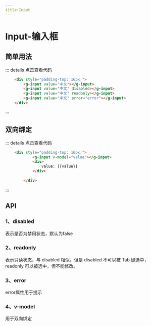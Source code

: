 ```yaml
---
title:Input
---
```



# Input-输入框
## 简单用法
<ClientOnly>
<input-demos></input-demos>
</ClientOnly>

::: details 点击查看代码
```html
    <div style="padding-top: 16px;">
        <g-input value="中文"></g-input>
        <g-input value="中文" disabled></g-input>
        <g-input value="中文" readonly></g-input>
        <g-input value="中文" error="error"></g-input>
    </div>
```
:::

## 双向绑定
<ClientOnly>
<input-demos2></input-demos2>
</ClientOnly>

::: details 点击查看代码
```html
    <div style="padding-top: 16px;">
            <g-input v-model="value"></g-input>
            <div>
                value: {{value}}
            </div>
    
        </div>
```
:::
## API
### 1、disabled
表示是否为禁用状态，默认为false

### 2、readonly
表示只读状态，与 disabled 相似。但是 disabled 不可以被 Tab 键选中，readonly 可以被选中，但不能修改。

### 3、error
error属性用于提示

### 4、v-model
用于双向绑定

